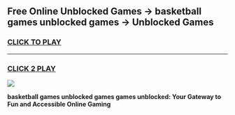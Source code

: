 
## Free Online Unblocked Games → basketball games unblocked games → Unblocked Games
<h3>
<a href="https://premium.freeplayer.one?title=basketball_games_unblocked_games&ref=21F">CLICK TO PLAY</a></h3>
<hr>

<h3>
<a href="https://premium.freeplayer.one?title=basketball_games_unblocked_games&ref=21F">CLICK 2 PLAY</a>
  
</h3>

<a href="https://premium.freeplayer.one?title=basketball_games_unblocked_games&ref=21F/"><img src="https://clearcache.store/games.png"></a>


**basketball games unblocked games games unblocked: Your Gateway to Fun and Accessible Online Gaming**
